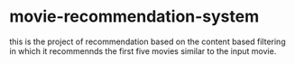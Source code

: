 # movie-recommendation-system
this is the project of recommendation based on the content based filtering in which it recommennds the first five movies similar to the input movie.
